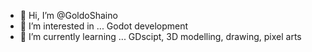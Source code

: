 - 👋 Hi, I’m @GoldoShaino
- 👀 I’m interested in ... Godot development
- 🌱 I’m currently learning ... GDscipt, 3D modelling, drawing, pixel arts

<!---
GoldoShaino/GoldoShaino is a ✨ special ✨ repository because its `README.md` (this file) appears on your GitHub profile.
You can click the Preview link to take a look at your changes.
--->
